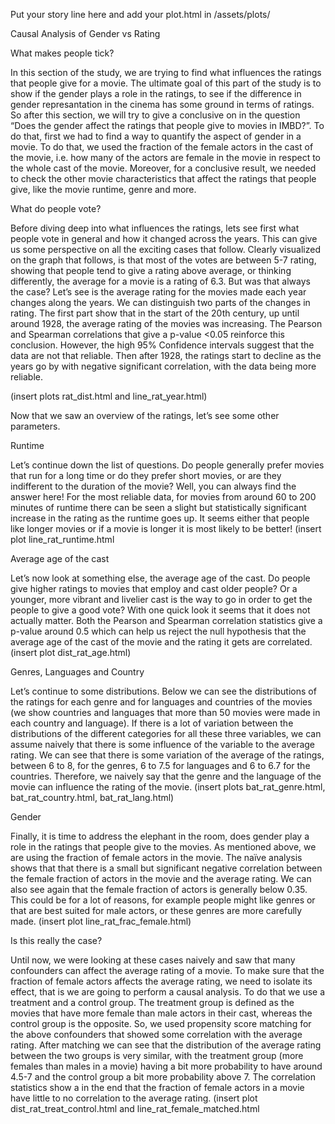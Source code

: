 Put your story line here and add your plot.html in /assets/plots/

Causal Analysis of Gender vs Rating

What makes people tick?

In this section of the study, we are trying to find what influences the ratings that people give for a movie. The ultimate goal of this part of the study is to show if the gender plays a role in the ratings, to see if the difference in gender represantation in the cinema has some ground in terms of ratings. So after this section, we will try to give a conclusive on in the question “Does the gender affect the ratings that people give to movies in IMBD?”. To do that, first we had to find a way to quantify the aspect of gender in a movie. To do that, we used the fraction of the female actors in the cast of the movie, i.e. how many of the actors are female in the movie in respect to the whole cast of the movie. Moreover, for a conclusive result, we needed to check the other movie characteristics that affect the ratings that people give, like the movie runtime, genre and more.

What do people vote?

Before diving deep into what influences the ratings, lets see first what people vote in general and how it changed across the years. This can give us some perspective on all the exciting cases that follow. Clearly visualized on the graph that follows, is that most of the votes are between 5-7 rating, showing that people tend to give a rating above average, or thinking differently, the average for a movie is a rating of 6.3.
But was that always the case? Let’s see is the average rating for the movies made each year changes along the years. We can distinguish two parts of the changes in rating. The first part show that in the start of the 20th century, up until around 1928, the average rating of the movies was increasing. The Pearson and Spearman correlations that give a p-value <0.05 reinforce this conclusion. However, the high 95% Confidence intervals suggest that the data are not that reliable. Then after 1928, the ratings start to decline as the years go by with negative significant correlation, with the data being more reliable.  

(insert plots rat_dist.html and line_rat_year.html)

Now that we saw an overview of the ratings, let’s see some other parameters.

Runtime

Let’s continue down the list of questions. Do people generally prefer movies that run for a long time or do they prefer short movies, or are they indifferent to the duration of the movie?  Well, you can always find the answer here! For the most reliable data, for movies from around 60 to 200 minutes of runtime there can be seen a slight but statistically significant increase in the rating as the runtime goes up. It seems either that people like longer movies or if a movie is longer it is most likely to be better! 
(insert plot line_rat_runtime.html

Average age of the cast

Let’s now look at something else, the average age of the cast. Do people give higher ratings to movies that employ and cast older people? Or a younger, more vibrant and livelier cast is the way to go in order to get the people to give a good vote? With one quick look it seems that it does not actually matter. Both the Pearson and Spearman correlation statistics give a p-value around 0.5 which can help us reject the null hypothesis that the average age of the cast of the movie and the rating it gets are correlated. 
(insert plot dist_rat_age.html)

Genres, Languages and Country

Let’s continue to some distributions. Below we can see the distributions of the ratings for each genre and for languages and countries of the movies (we show countries and languages that more than 50 movies were made in each country and language). If there is a lot of variation between the distributions of the different categories for all these three variables, we can assume naively that there is some influence of the variable to the average rating. We can see that there is some variation of the average of the ratings, between 6 to 8, for the genres, 6 to 7.5 for languages and 6 to 6.7 for the countries. Therefore, we naively say that the genre and the language of the movie can influence the rating of the movie. 
(insert plots bat_rat_genre.html, bat_rat_country.html, bat_rat_lang.html)

Gender

Finally, it is time to address the elephant in the room, does gender play a role in the ratings that people give to the movies. As mentioned above, we are using the fraction of female actors in the movie. The naïve analysis shows that that there is a small but significant negative correlation between the female fraction of actors in the movie and the average rating. We can also see again that the female fraction of actors is generally below 0.35. This could be for a lot of reasons, for example people might like genres or that are best suited for male actors, or these genres are more carefully made. 
(insert plot line_rat_frac_female.html)

Is this really the case? 

Until now, we were looking at these cases naively and saw that many confounders can affect the average rating of a movie. To make sure that the fraction of female actors affects the average rating, we need to isolate its effect, that is we are going to perform a causal analysis. To do that we use a treatment and a control group. The treatment group is defined as the movies that have more female than male actors in their cast, whereas the control group is the opposite. So, we used propensity score matching for the above confounders that showed some correlation with the average rating. 
After matching we can see that the distribution of the average rating between the two groups is very similar, with the treatment group (more females than males in a movie) having a bit more probability to have around 4.5-7 and the control group a bit more probability above 7. The correlation statistics show a in the end that the fraction of female actors in a movie have little to no correlation to the average rating.
(insert plot dist_rat_treat_control.html and line_rat_female_matched.html
